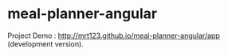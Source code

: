 meal-planner-angular
====================

Project Demo : http://mrt123.github.io/meal-planner-angular/app   (development version).
